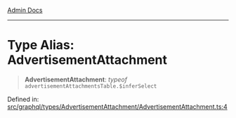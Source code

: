 [Admin Docs](/)

***

# Type Alias: AdvertisementAttachment

> **AdvertisementAttachment**: *typeof* `advertisementAttachmentsTable.$inferSelect`

Defined in: [src/graphql/types/AdvertisementAttachment/AdvertisementAttachment.ts:4](https://github.com/syedali237/talawa-api/blob/8c6154f4daaa502448d207545feda14b4d146e99/src/graphql/types/AdvertisementAttachment/AdvertisementAttachment.ts#L4)

